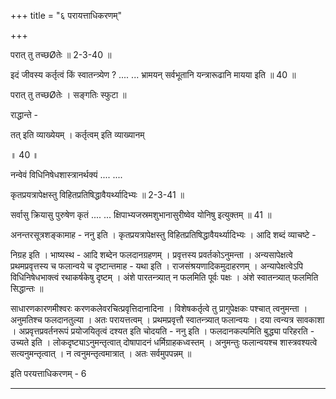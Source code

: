 +++
title = "६ परायत्ताधिकरणम्"

+++

परात् तु तच्छØतेः ॥ 2-3-40 ॥

इदं जीवस्य कर्तृत्वं किं स्वातन्त्र्येण ? .... ... भ्रामयन् सर्वभूतानि यन्त्रारूढानि मायया इति ॥ 40 ॥

परात् तु तच्छØतेः । सङ्गतिः स्फुटा ॥

राद्धान्ते -

तत् इति व्याख्येयम् । कर्तृत्वम् इति व्याख्यानम्

॥ 40 ॥

नन्वेवं विधिनिषेधशास्त्रानर्थक्यं .... ....

कृतप्रयत्रापेक्षस्तु विहितप्रतिषिद्धावैयर्थ्यादिभ्यः ॥ 2-3-41 ॥

सर्वासु क्रियासु पुरुषेण कृतं .... ... क्षिपाभ्यजस्रमशुभानासुरीष्वेव योनिषु इत्युक्तम् ॥ 41 ॥

अनन्तरसूत्रशङ्कामाह - ननु इति । कृतप्रयत्रापेक्षस्तु विहितप्रतिषिद्धावैयर्थ्यादिभ्यः । आदि शब्दं व्याचष्टे -

निग्रह इति । भाष्यस्थ - आदि शब्देन फलदानग्रहणम् । प्रवृत्तस्य प्रवर्तकोऽनुमन्ता । अन्यसापेक्षत्वे प्रथमप्रवृत्तस्य च फलान्वये च दृष्टान्तमाह - यथा इति । राजसंश्रयणादिकमुदाहरणम् । अन्यापेक्षत्वेऽपि विधिनिषेधभाक्त्वं रथाकर्षकेषु दृष्टम् । अंशे पारतन्त्र्यात् न फलमिति पूर्वः पक्षः । अंशे स्वातन्त्र्यात् फलमिति सिद्धान्तः ॥

साधारणकारणमीश्वरः करणकलेवरचित्प्रवृत्तिदानादिना । विशेषकर्तृत्वे तु प्रागुपेक्षकः पश्चात् त्वनुमन्ता । अनुमतिश्च फलदानतुल्या । अतः परायत्तत्वम् । प्रथमप्रवृत्तौ स्वातन्त्र्यात् फलान्वयः । दया त्वन्यत्र सावकाशा । अप्रवृत्तप्रवर्तनरूपं प्रयोजयितृत्वं दश्यत इति चोदयति - ननु इति । फलदानकल्पमिति बुद्ध्या परिहरति - उच्यते इति । लोकदृष्ट्याऽनुमन्तृत्वात् दोषापादनं धर्मिग्राहकध्वस्तम् । अनुमन्तुः फलान्वयश्च शास्त्रवश्यत्वे सत्यनुमन्तृत्वात् । न त्वनुमन्तृत्वमात्रात् । अतः सर्वमुपपन्नम् ॥

इति परयत्ताधिकरणम् - 6

-------
